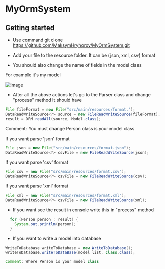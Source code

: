 # MyOrmSystem
## Getting started
* Use command git clone https://github.com/MaksymHryhorov/MyOrmSystem.git
* Add your file to the resource folder. It can be (json, xml, csv) format

* You should also change the name of fields in the model class

For example it's my model

![image](https://user-images.githubusercontent.com/84277122/194314678-bfce6690-a78b-4f94-bf35-653d0f335074.png)

* After all the above actions let's go to the Parser class and change "process" method
It should have
```java
File fileFormat = new File("src/main/resources/format.");
DataReadWriteSource<?> source = new FileReadWriteSource(fileFormat);
result = ORM.readAll(source, Model.class);
```
Comment: You must change Person class is your model class

If you want parse 'json' format
```java
File json = new File("src/main/resources/format.json");
DataReadWriteSource<?> csvFile = new FileReadWriteSource(json);
```

If you want parse 'csv' format
```java
File csv = new File("src/main/resources/format.csv");
DataReadWriteSource<?> csvFile = new FileReadWriteSource(csv);
```

If you want parse 'xml' format
```java
File xml = new File("src/main/resources/format.xml");
DataReadWriteSource<?> csvFile = new FileReadWriteSource(xml);
```

* If you want see the result in console write this in "process" method
```java
  for (Person person : result) {
    System.out.println(person);
  }
```

* If you want to write a model into database
```java
WriteToDatabase writeToDatabase = new WriteToDatabase();
writeToDatabase.writeToDataBase(model list, class.class);

Comment: Where Person is your model class
```
